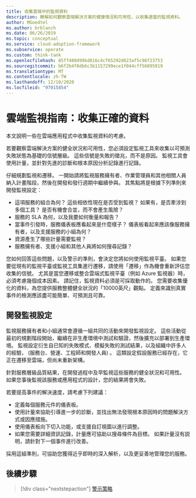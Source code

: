 ```yaml
---
title: 收集雲端中的監視資料
description: 瞭解如何觀察雲端解決方案的健康情況和可用性，以收集適當的監視資料。
author: MGoedtel
ms.author: brblanch
ms.date: 06/26/2019
ms.topic: conceptual
ms.service: cloud-adoption-framework
ms.subservice: operate
ms.custom: think-tank
ms.openlocfilehash: 85ff480d99bd816c4cf65292d623af5c96f23753
ms.sourcegitcommit: b6f2b4f8db6c3b1157299ece1f044cff56895919
ms.translationtype: MT
ms.contentlocale: zh-TW
ms.lasthandoff: 12/10/2020
ms.locfileid: "97015854"
---
```

# <a name="cloud-monitoring-guide-collect-the-right-data"></a>雲端監視指南：收集正確的資料

本文說明一些在雲端應用程式中收集監視資料的考慮。

若要觀察雲端解決方案的健全狀況和可用性，您必須設定監視工具來收集以可預測失敗狀態為基礎的信號層級。 這些信號是失敗的徵兆，而不是原因。 監視工具會使用計量，並針對先進的診斷和根本原因分析記錄進行記錄。

仔細規劃監視和遷移。 一開始請將監視服務擁有者、作業管理員和其他相關人員納入計畫階段，然後在開發和發行週期中繼續參與。 其焦點將是根據下列準則來開發監視設定：

- 這項服務的組合為何？ 這些相依性現在是否受到監視？ 如果有，是否牽涉到多個工具？ 是否有機會合並，而不會產生風險？
- 服務的 SLA 為何，以及我要如何衡量和報告？
- 當事件引發時，服務儀表板應看起來是什麼樣子？ 儀表板看起來應該像服務擁有者，以及支援服務的小組為何？
- 資源產生了哪些計量需要監視？
- 服務擁有者、支援小組和其他人員將如何搜尋記錄？

您如何回答這些問題，以及警示的準則，會決定您將如何使用監視平臺。 如果您要從現有的監視平臺或監視工具集進行遷移，請使用「遷移」作為機會重新評估您收集的信號。 尤其是當您遷移或整合雲端式監視平臺（例如 Azure 監視器）時，必須考慮幾個成本因素。 請記住，監視資料必須是可採取動作的。 您需要收集優化的資料，為您提供服務整體健全狀況的「10000英尺」觀點。 定義來識別真實事件的檢測應該盡可能簡單、可預測且可靠。

## <a name="develop-a-monitoring-configuration"></a>開發監視設定

監視服務擁有者和小組通常會遵循一組共同的活動來開發監視設定。 這些活動從最初的規劃階段開始，繼續在非生產環境中測試和驗證，然後擴充以部署到生產環境。 監視設定衍生自已知的失敗模式、模擬失敗的測試結果，以及組織中許多人的經驗， (服務台、營運、工程師和開發人員) 。 這類設定假設服務已經存在，它正在遷移至雲端，但尚未重新架構。

針對服務層級品質結果，在開發過程中及早監視這些服務的健全狀況和可用性。 如果您事後監視該服務或應用程式的設計，您的結果將會失敗。

若要提高事件的解決速度，請考慮下列建議：

- 定義每個服務元件的儀表板。
- 使用計量來協助引導進一步的診斷，並找出無法發現根本原因時的問題解決方式或因應措施。
- 使用儀表板向下切入功能，或支援自訂視圖以進行調整。
- 如果您需要詳細資訊記錄，計量應可協助以搜尋條件為目標。 如果計量沒有説明，請針對下一個事件進行改善。

採用這組準則，可協助您獲得近乎即時的深入解析，以及更妥善地管理您的服務。

## <a name="next-steps"></a>後續步驟

> [!div class="nextstepaction"]
> [警示策略](./alerting.md)
